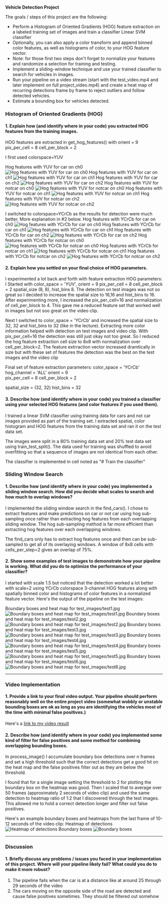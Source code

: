 **Vehicle Detection Project**

The goals / steps of this project are the following:

* Perform a Histogram of Oriented Gradients (HOG) feature extraction on a labeled training set of images and train a classifier Linear SVM classifier
* Optionally, you can also apply a color transform and append binned color features, as well as histograms of color, to your HOG feature vector. 
* Note: for those first two steps don't forget to normalize your features and randomize a selection for training and testing.
* Implement a sliding-window technique and use your trained classifier to search for vehicles in images.
* Run your pipeline on a video stream (start with the test_video.mp4 and later implement on full project_video.mp4) and create a heat map of recurring detections frame by frame to reject outliers and follow detected vehicles.
* Estimate a bounding box for vehicles detected.

[//]: # (Image References)
[Hog features with YUV for car on ch0]: ./output_images/hog_features_yuv_car_ch0.jpg
[Hog features with YUV for car on ch1]: ./output_images/hog_features_yuv_car_ch1.jpg
[Hog features with YUV for car on ch2]: ./output_images/hog_features_yuv_car_ch2.jpg
[Hog features with YUV for notcar on ch0]: ./output_images/hog_features_yuv_notcar_ch0.jpg
[Hog features with YUV for notcar on ch1]: ./output_images/hog_features_yuv_notcar_ch1.jpg
[Hog features with YUV for notcar on ch2]: ./output_images/hog_features_yuv_notcar_ch2.jpg
[Hog features with YCrCb for car on ch0]: ./output_images/hog_features_ycrcb_car_ch0.jpg
[Hog features with YCrCb for car on ch1]: ./output_images/hog_features_ycrcb_car_ch1.jpg
[Hog features with YCrCb for car on ch2]: ./output_images/hog_features_ycrcb_car_ch2.jpg
[Hog features with YCrCb for notcar on ch0]: ./output_images/hog_features_ycrcb_notcar_ch0.jpg
[Hog features with YCrCb for notcar on ch1]: ./output_images/hog_features_ycrcb_notcar_ch1.jpg
[Hog features with YCrCb for notcar on ch2]: ./output_images/hog_features_ycrcb_notcar_ch2.jpg
[Boundary boxes and heat map for test_images/test1.jpg]: ./output_images/bbox_hmap1.jpg
[Boundary boxes and heat map for test_images/test2.jpg]: ./output_images/bbox_hmap2.jpg
[Boundary boxes and heat map for test_images/test3.jpg]: ./output_images/bbox_hmap3.jpg
[Boundary boxes and heat map for test_images/test4.jpg]: ./output_images/bbox_hmap4.jpg
[Boundary boxes and heat map for test_images/test5.jpg]: ./output_images/bbox_hmap5.jpg
[Boundary boxes and heat map for test_images/test6.jpg]: ./output_images/bbox_hmap6.jpg
[Heatmap of detections]: ./output_images/heatmap.jpg
[Boundary boxes]: ./output_images/boxes.jpg
[video1]: ./project_video_out.mp4


### Histogram of Oriented Gradients (HOG)

#### 1. Explain how (and identify where in your code) you extracted HOG features from the training images.
HOG features are extracted in get_hog_features() with orient = 9  pix_per_cell = 8 cell_per_block = 2

I first used colorspace=YUV

Hog features with YUV for car on ch0 ![Hog features with YUV for car on ch0]
Hog features with YUV for car on ch1 ![Hog features with YUV for car on ch1]
Hog features with YUV for car on ch2 ![Hog features with YUV for car on ch2]
Hog features with YUV for notcar on ch0 ![Hog features with YUV for notcar on ch0]
Hog features with YUV for notcar on ch1 ![Hog features with YUV for notcar on ch1]
Hog features with YUV for notcar on ch2 ![Hog features with YUV for notcar on ch2]


I switched to colorspace=YCrCb as the results for detection were much better. More explanation in #2 below. 
Hog features with YCrCb for car on ch0 ![Hog features with YCrCb for car on ch0]
Hog features with YCrCb for car on ch1 ![Hog features with YCrCb for car on ch1]
Hog features with YCrCb for car on ch2 ![Hog features with YCrCb for car on ch2]
Hog features with YCrCb for notcar on ch0 ![Hog features with YCrCb for notcar on ch0]
Hog features with YCrCb for notcar on ch1 ![Hog features with YCrCb for notcar on ch1]
Hog features with YCrCb for notcar on ch2 ![Hog features with YCrCb for notcar on ch2]



#### 2. Explain how you settled on your final choice of HOG parameters.
I experimented a lot back and forth with feature extraction HOG parameters: 
I Started with color_space = 'YUV', orient = 9  pix_per_cell = 8 cell_per_block = 2 spatial_size (8, 8), hist_bins 8. The detection on test images was not so great so I decided to increase the spatial size to 16,16 and hist_bins to 16. After experimenting more, I increased the pix_per_cell=16 and normalization of cell_per_block to 4. This gave me a reduced feature set that worked well in images but not soo great on the video clip. 

Next I switched to color_space = 'YCrCb' and increased the spatial size to 32, 32 and hist_bins to 32 (like in the lecture). Extracting more color information helped with detection on test images and video clip. With pix_per_cell=16 the detection was still just okay not too great. So I reduced the hog feature extraction cell size to 8x8 with normalization over cell_per_block=2. The feature extrraction vector increased dramtically in size but with these set of features the detection was the best on the test images and the video clip

Final set of feature extraction parameters:
color_space = 'YCrCb'
hog_channel = 'ALL'
orient = 9  
pix_per_cell = 8 
cell_per_block = 2  

spatial_size = (32, 32)
hist_bins = 32


#### 3. Describe how (and identify where in your code) you trained a classifier using your selected HOG features (and color features if you used them).
I trained a linear SVM classifier using training data for cars and not car images provided as part of the training set. I extracted spatial, color histogram and HOG features from the training data set and ran it on the test data set. 

The images were split in a 80% training data set and 20% test data set using train_test_split(). The data used for training was shuffled to avoid overfitting so that a sequence of images are not identical from each other. 

The classifier is implemented in cell noted as "# Train the classifier"

### Sliding Window Search

#### 1. Describe how (and identify where in your code) you implemented a sliding window search.  How did you decide what scales to search and how much to overlap windows?
I implemented the sliding window search in the find_cars(). I chose to extract features and make predictions on car or not car using hog sub-sampling once rather than extracting hog features from each overlapping sliding window. The hog sub-sampling method is far more efficient than extracting hog features over each overlapping windows. 

The find_cars only has to extract hog features once and then can be sub-sampled to get all of its overlaying windows. A window of 8x8 cells with cells_per_step=2 gives an overlap of 75%. 

#### 2. Show some examples of test images to demonstrate how your pipeline is working.  What did you do to optimize the performance of your classifier?
I started with scale 1.5 but noticed that the detection worked a lot better with scale=2 using YCrCb colorspace 3-channel HOG features along with spatially binned color and histograms of color features in a normalized feature vector.  Here's the output of the pipeline on the test images:

Boundary boxes and heat map for test_images/test1.jpg ![Boundary boxes and heat map for test_images/test1.jpg]
Boundary boxes and heat map for test_images/test2.jpg ![Boundary boxes and heat map for test_images/test2.jpg]
Boundary boxes and heat map for test_images/test3.jpg ![Boundary boxes and heat map for test_images/test3.jpg]
Boundary boxes and heat map for test_images/test4.jpg ![Boundary boxes and heat map for test_images/test4.jpg]
Boundary boxes and heat map for test_images/test5.jpg ![Boundary boxes and heat map for test_images/test5.jpg]
Boundary boxes and heat map for test_images/test6.jpg ![Boundary boxes and heat map for test_images/test6.jpg]

---

### Video Implementation

#### 1. Provide a link to your final video output.  Your pipeline should perform reasonably well on the entire project video (somewhat wobbly or unstable bounding boxes are ok as long as you are identifying the vehicles most of the time with minimal false positives.)
Here's a [link to my video result](./project_video_out.mp4)


#### 2. Describe how (and identify where in your code) you implemented some kind of filter for false positives and some method for combining overlapping bounding boxes. 
In process_image() I accumulate boundary box detections over n frames and set a high threshold such that the correct detections get a good hit on the heat map and the false positives filter out as they are below the threshold. 

I found that for a single image setting the threshold to 2 for plotting the boundary box on the heatmap was good. Then I scaled that to average over 50 frames (approximately 2 seconds of video clip) and used the same detection to heatmap ratio of 1:2 that I discovered through the test images. This allowed me to hold a correct detection longer and filter out false positives.  

Here's an example boundary boxes and heatmaps from the last frame of 10-12 seconds of the video clip:
Heatmap of detections ![Heatmap of detections]
Boundary boxes ![Boundary boxes]


---

### Discussion

#### 1. Briefly discuss any problems / issues you faced in your implementation of this project.  Where will your pipeline likely fail?  What could you do to make it more robust?
1. The pipeline fails when the car is at a distance like at around 25 through 29 seconds of the video
2. The cars moving on the opposite side of the road are detected and cause false positives sometimes. They should be filtered out somehow 

